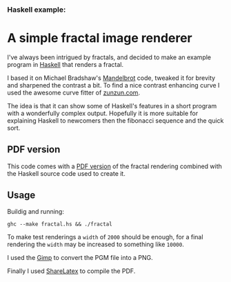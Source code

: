 ### Haskell example:
A simple fractal image renderer
===============================

I've always been intrigued by fractals, and decided to make an example program
in [Haskell](http://www.haskell.org) that renders a fractal.

I based it on Michael Bradshaw's [Mandelbrot](http://mjb.io/+/haskell-mandelbrot)
code, tweaked it for brevity and sharpened the contrast a bit.
To find a nice contrast enhancing curve I used the awesome curve fitter of
[zunzun.com](http://zunzun.com).

The idea is that it can show some of Haskell's features in a short program
with a wonderfully complex output. Hopefully it is more suitable for explaining
Haskell to newcomers then the fibonacci sequence and the quick sort.


## PDF version

This code comes with a [PDF version](https://github.com/cies/haskell-fractal/blob/master/haskell-fractal.pdf?raw=true)
of the fractal rendering combined with the Haskell source code used to create it.


## Usage

Buildig and running:

    ghc --make fractal.hs && ./fractal

To make test renderings a `width` of `2000` should be enough, for a final rendering
the `width` may be increased to something like `10000`.

I used the [Gimp](http://gimp.org) to convert the PGM file into a PNG.

Finally I used [ShareLatex](http://sharelatex.com) to compile the PDF.
